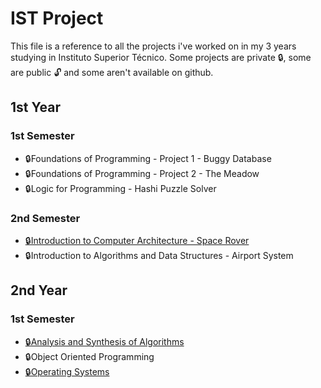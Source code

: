<h1>IST Project</h1>
<p>
  This file is a reference to all the projects i've worked on in my 3 years studying in Instituto Superior Técnico.
  Some projects are private 🔒, some are public 🔓 and some aren't available on github.
</p>

<h2>1st Year</h1>
<h3>1st Semester</h3>
<ul>
  <li>🔒Foundations of Programming - Project 1 - Buggy Database</li>
  <li>🔒Foundations of Programming - Project 2 - The Meadow</li>
  <li>🔒Logic for Programming - Hashi Puzzle Solver</li>
</ul>
<h3>2nd Semester</h3>
<ul>
  <li><a href="https://github.com/ist1100293-ist1102556-ist1102597/iac-space-rover">🔒Introduction to Computer Architecture - Space Rover </a></li>
  <li>🔒Introduction to Algorithms and Data Structures - Airport System </li>
</ul>

<h2>2nd Year</h1>
<h3>1st Semester</h3>
<ul>
  <li><a href="https://github.com/St0rmie/ProjetoASA">🔒Analysis and Synthesis of Algorithms</a></li>
  <li>🔒Object Oriented Programming</li>
  <li><a href="https://github.com/St0rmie/ProjetoSO">🔒Operating Systems</a></li>
</ul>
